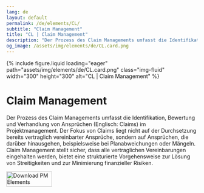 ```yaml
---
lang: de
layout: default
permalink: /de/elements/CL/
subtitle: "Claim Management"
title: "CL | Claim Management"
description: "Der Prozess des Claim Managements umfasst die Identifikation, Bewertung und Verhandlung von Ansprüchen (Englisch: Claims) im Projektmanagement. Der Fokus von Claims liegt nicht auf der Durchsetzung bereits vertraglich vereinbarter Ansprüche, sondern auf Ansprüchen, die darüber hinausgehen, beispielsweise bei Planabweichungen oder Mängeln. Claim Management stellt sicher, dass alle vertraglichen Vereinbarungen eingehalten werden, bietet eine strukturierte Vorgehensweise zur Lösung von Streitigkeiten und zur Minimierung finanzieller Risiken."
og_image: /assets/img/elements/de/CL.card.png
---
```


{% include figure.liquid loading="eager" path="assets/img/elements/de/CL.card.png" class="img-fluid" width="300" height="300" alt="CL | Claim Management" %}

# Claim Management

Der Prozess des Claim Managements umfasst die Identifikation, Bewertung und Verhandlung von Ansprüchen (Englisch: Claims) im Projektmanagement. Der Fokus von Claims liegt nicht auf der Durchsetzung bereits vertraglich vereinbarter Ansprüche, sondern auf Ansprüchen, die darüber hinausgehen, beispielsweise bei Planabweichungen oder Mängeln. Claim Management stellt sicher, dass alle vertraglichen Vereinbarungen eingehalten werden, bietet eine strukturierte Vorgehensweise zur Lösung von Streitigkeiten und zur Minimierung finanzieller Risiken.

<a href="https://apps.apple.com/app/apple-store/id6738084498?pt=127441684&ct=website&mt=8">
  <img src="{{ "assets/img/en/appstore.png" | relative_url }}" width="120" height="40" alt="Download PM Elements">
</a>
